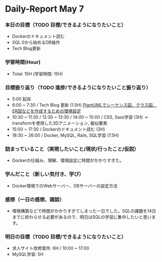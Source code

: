 # Daily-Report May 7

### 本日の目標（TODO 目標/できるようになりたいこと）
- Dockerのドキュメント読む
- SQL 0から始めるDB操作
- Tech Blog更新

### 学習時間(Hour)
- Total: 15H (学習時間: 15H)

### 目標振り返り（TODO 進捗/できるようになりたいこと振り返り）
- 5:00 起床
- 6:00 ~ 7:30 / Tech Blog 更新 (1.5H)
[PlantUMLでシーケンス図、クラス図、ER図などを作成するための環境設定](https://qiita.com/arihori13/items/f18fb5cbcf5e70c94001)
- 10:30 ~ 11:30 / 12:30 ~ 13:30 / 14:00 ~ 15:00 / CSS, Sass学習 (3H)
-> transformを使用した3Dアニメーション, 擬似要素
- 15:00 ~ 17:30 / Dockerのドキュメント読む (3H)
- 18:30 ~ 26:00 / Docker, MySQL, Rails, SQL学習 (7.5H)

### 詰まっていること（実現したいこと/現状/行ったこと/仮説）
- Dockerの仕組み、理解、環境設定に時間がかかりすぎた。

### 学んだこと（新しい気付き、学び）
- Docker環境でのWebサーバー、DBサーバーの設定方法

### 感想（一日の感想、雑談）
- 環境構築などで時間がかかりすぎてしまった一日でした。SQLの課題を14日までに終わらせる必要があるので、明日はSQLの学習に集中したいと思います。

### 明日の目標（TODO 目標/できるようになりたいこと）
- 求人サイト改修案件: 6H / 10:00 ~ 17:00
- MySQL学習: 5H


